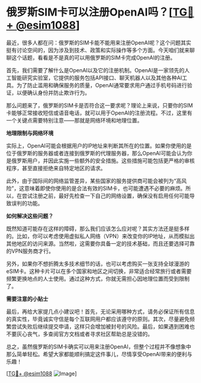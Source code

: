 # 俄罗斯SIM卡可以注册OpenAI吗？[[TG💪+ @esim1088](https://t.me/s/esim1088)]

最近，很多人都在问：俄罗斯的SIM卡能不能用来注册OpenAI呢？这个问题其实挺有讨论空间的，因为涉及到技术、政策和实际操作等多个方面。今天咱们就来聊聊这个话题，看看是不是真的可以用俄罗斯的SIM卡完成OpenAI的注册。

首先，我们需要了解什么是OpenAI以及它的注册机制。OpenAI是一家领先的人工智能研究实验室，它提供的服务包括API接口、聊天机器人以及其他各种AI工具。为了防止滥用和确保服务的质量，OpenAI通常要求用户通过手机号码进行验证，以便确认身份并防止欺诈行为。

那么问题来了，俄罗斯的SIM卡是否符合这一要求呢？理论上来说，只要你的SIM卡能够正常接收短信或语音电话，就可以用于OpenAI的注册流程。不过，这里有一个关键点需要特别注意——那就是网络环境和地理位置。

**地理限制与网络环境**

实际上，OpenAI可能会根据用户的IP地址来判断其所在的位置。如果你使用的是位于俄罗斯的服务器或者连接到俄罗斯的代理服务器，那么OpenAI可能会认为你是俄罗斯用户，并因此实施一些额外的安全措施。这些措施可能包括更严格的审核程序，甚至直接拒绝来自特定地区的请求。

此外，由于国际间的网络监管差异，某些国家的服务提供商可能会被列为“高风险”，这意味着即使你使用的是合法有效的SIM卡，也可能遭遇不必要的麻烦。所以，在尝试注册之前，最好先检查一下自己的网络设置，确保没有启用任何可能导致误判的功能。

**如何解决这些问题？**

既然知道可能存在这样的障碍，那么我们应该怎么应对呢？其实方法还是挺多样的。比如，你可以考虑使用虚拟私人网络（VPN）来改变你的IP地址，从而模拟出其他地区的访问来源。当然啦，这需要你具备一定的技术基础，而且还要选择可靠的VPN服务商才行。

另外，如果你不想折腾太多技术细节的话，也可以考虑购买一张支持全球漫游的eSIM卡。这种卡片可以在多个国家和地区之间切换，非常适合经常旅行或者需要频繁更换地点的人士使用。通过这种方式，你就无需担心因地理位置而受到限制了。

**需要注意的小贴士**

最后，再给大家提几点小建议吧！首先，无论采用哪种方式，请务必保证所有信息的真实性，毕竟诚实守信是每个互联网用户都应该遵守的原则。其次，尽量避免频繁尝试失败后继续提交申请，这样只会增加被封号的风险。最后，如果遇到困难也不要灰心丧气，多查阅官方文档或者寻求社区帮助总是没错的。

总之，虽然俄罗斯的SIM卡确实可以用来注册OpenAI，但整个过程并不像想象中那么简单轻松。希望大家都能顺利搞定这件事儿，尽情享受OpenAI带来的便利与乐趣！

[[TG💪+ @esim1088](https://t.me/s/esim1088) ![Image](https://i.postimg.cc/4NQfJmqS/Snipaste-2025-05-13-00-14-12.png)]